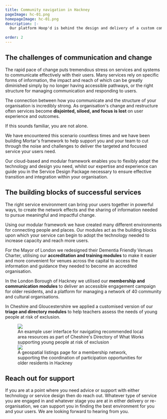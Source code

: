 ```yaml
---
title: Community navigation in Hackney
pageImage: hc-01.png
homepageImage: hc-01.png
description: |-
  Our platform Hoop'd is behind the design and delivery of a custom community navigation and social prescribing service in Hackney. Hackney Circle is combatting health inequalities through creative health and wellbeing by reaching isolated older residents through the promotion of participation opportunities from a network of over forty community and cultural organisations. 
 
order: 2
---
```


The challenges of communication and change
---------------------------------------------------------------------------------------------------------------------------------
The rapid pace of change puts tremendous stress on services and systems to communicate effectively with their users. Many services rely on specific forms of information, the impact and reach of which can be greatly diminished simply by no longer having accessible pathways, or the right structure for managing communication and responding to users. 

The connection between how you communicate and the structure of your organisation is incredibly strong. As organisation's change and restructure often services become **disjointed, siloed, and focus is lost** on user experience and outcomes. 

If this sounds familiar, you are not alone. 

We have encountered this scenario countless times and we have been building Mortar's framework to help support you and your team to cut through the noise and challenges to deliver the targeted and focused service your users need. 

Our cloud-based and modular framework enables you to flexibly adopt the technology and design you need, whilst our expertise and experience can guide you in the Service Design Package necessary to ensure effective transition and integration within your organisation.

The building blocks of successful services
---------------------------------------------------------------------------------------------------------------------------------
The right service environment can bring your users together in powerful ways, to create the network effects and the sharing of information needed to pursue meaningful and impactful change. 

Using our modular framework we have created many different environments for connecting people and places. Our modules act as the building blocks upon which your service can begin to adopt the technology needed to increase capacity and reach more users.

For the Mayor of London we redesigned their Dementia Friendly Venues Charter, utilising our **accreditation and training modules** to make it easier and more convenient for venues across the capital to access the information and guidance they needed to become an accredited organisation. 

In the London Borough of Hackney we utilised our **membership and communication modules** to deliver an accessible engagement campaign for older residents, and a platform for managing a network of 40 community and cultural organisations. 

In Cheshire and Gloucestershire we applied a customised version of our **triage and directory modules** to help teachers assess the needs of young people at risk of exclusion. 

<figure>
  <img src="{{ '/static/images/use-cases/bg-customengagement-01.png' | url }}" />
  <figcaption>
    An example user interface for navigating recommended local area resources as part of Cheshire's Directory of What Works supporting young people at risk of exclusion
  </figcaption>
   <img src="{{ '/static/images/use-cases/customengagement-02.png' | url }}" />
  <figcaption>
    A geospatial listings page for a membership network, supporting the coordination of participation opportunities for older residents in Hackney
  </figcaption>
</figure>

Reach out for support
---------------------------------------------------------------------------------------------------------------------------------
If you are at a point where you need advice or support with either technology or service design then do reach out. Whatever type of service you are engaged in and whatever stage you are at in either delivery or re-organisation, we can support you in finding the best environment for you and your users. We are looking forward to hearing from you. 

